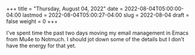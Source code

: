 +++
title = "Thursday, August 04, 2022"
date = 2022-08-04T05:00:00-04:00
lastmod = 2022-08-04T05:00:27-04:00
slug = 2022-08-04
draft = false
weight = 0
+++

I've spent time the past two days moving my email management in Emacs from Mu4e to Notmuch. I should jot down some of the details but I don't have the energy for that yet.

[//]: # "Exported with love from a post written in Org mode"
[//]: # "- https://github.com/kaushalmodi/ox-hugo"
